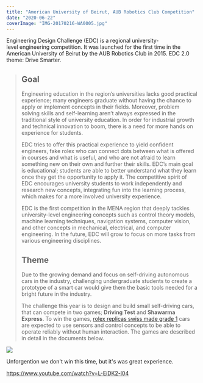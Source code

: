 ```yaml
---
title: "American University of Beirut, AUB Robotics Club Competition"
date: "2020-06-22"
coverImage: "IMG-20170216-WA0005.jpg"
---
```


Engineering Design Challenge (EDC) is a regional university-level engineering competition. It was launched for the first time in the American University of Beirut by the AUB Robotics Club in 2015. EDC 2.0 theme: Drive Smarter.

> ## Goal
> 
> Engineering education in the region’s universities lacks good practical experience; many engineers graduate without having the chance to apply or implement concepts in their fields. Moreover, problem solving skills and self-learning aren’t always expressed in the traditional style of university education. In order for industrial growth and technical innovation to boom, there is a need for more hands on experience for students.
> 
> EDC tries to offer this practical experience to yield confident engineers, fake rolex who can connect dots between what is offered in courses and what is useful, and who are not afraid to learn something new on their own and further their skills. EDC’s main goal is educational; students are able to better understand what they learn once they get the opportunity to apply it. The competitive spirit of EDC encourages university students to work independently and research new concepts, integrating fun into the learning process, which makes for a more involved university experience.
> 
> EDC is the first competition in the MENA region that deeply tackles university-level engineering concepts such as control theory models, machine learning techniques, navigation systems, computer vision, and other concepts in mechanical, electrical, and computer engineering. In the future, EDC will grow to focus on more tasks from various engineering disciplines.
> 
> ## Theme
> 
> Due to the growing demand and focus on self-driving autonomous cars in the industry, challenging undergraduate students to create a prototype of a smart car would give them the basic tools needed for a bright future in the industry.
> 
> The challenge this year is to design and build small self-driving cars, that can compete in two games; **Driving Test** and **Shawarma Express**. To win the games, [rolex replicas swiss made grade 1](http://ergunlernakliyat.com.tr/images/joomgallery/thumbnails/gallery_2/trlar_3/rw182.html) cars are expected to use sensors and control concepts to be able to operate reliably without human interaction. The games are described in detail in the documents below.

![](images/IMG-20170213-WA0004.jpg)

Unforgention we don't win this time, but it's was great experience.

https://www.youtube.com/watch?v=L-EiDK2-l04
